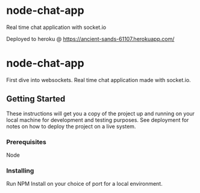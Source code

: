 # node-chat-app
Real time chat application with socket.io

Deployed to heroku @ https://ancient-sands-61107.herokuapp.com/

# node-chat-app

First dive into websockets. Real time chat application made with socket.io. 

## Getting Started

These instructions will get you a copy of the project up and running on your local machine for development and testing purposes. See deployment for notes on how to deploy the project on a live system.

### Prerequisites

Node

### Installing

Run NPM Install on your choice of port for a local environment.
